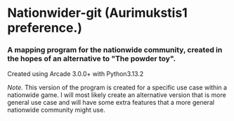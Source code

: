 # Nationwider-git (Aurimukstis1 preference.)
### A mapping program for the nationwide community, created in the hopes of an alternative to "The powder toy".

Created using Arcade 3.0.0+ with Python3.13.2 

*Note.* This version of the program is created for a specific use case within a nationwide game. 
I will most likely create an alternative version that is more general use case and will have some extra features 
that a more general nationwide community might use.